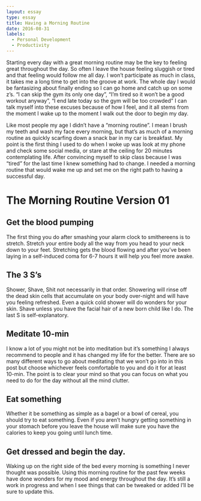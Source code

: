```yaml
---
layout: essay
type: essay
title: Having a Morning Routine
date: 2016-08-31
labels:
  - Personal Development
  - Productivity
---
```


Starting every day with a great morning routine may be the key to feeling great throughout the day. So often I leave the house feeling sluggish or tired and that feeling would follow me all day. I won’t participate as much in class, it takes me a long time to get into the groove at work. The whole day I would be fantasizing about finally ending so I can go home and catch up on some z’s.  “I can skip the gym its only one day”, “I’m tired so it won’t be a good workout anyway”, “I end late today so the gym will be too crowded” I can talk myself into these excuses because of how I feel, and it all stems from the moment I wake up to the moment I walk out the door to begin my day.

Like most people my age I didn’t have a “morning routine”. I mean I brush my teeth and wash my face every morning, but that’s as much of a morning routine as quickly scarfing down a snack bar in my car is breakfast. My point is the first thing I used to do when I woke up was look at my phone and check some social media, or stare at the ceiling for 20 minutes contemplating life. After convincing myself to skip class because I was “tired” for the last time I knew something had to change. I needed a morning routine that would wake me up and set me on the right path to having a successful day.

# The Morning Routine Version 01

## Get the blood pumping
The first thing you do after smashing your alarm clock to smithereens is to stretch. Stretch your entire body all the way from you head to your neck down to your feet. Stretching gets the blood flowing and after you’ve been laying in a self-induced coma for 6-7 hours it will help you feel more awake.

## The 3 S’s
Shower, Shave, Shit not necessarily in that order. Showering will rinse off the dead skin cells that accumulate on your body over-night and will have you feeling refreshed. Even a quick cold shower will do wonders for your skin.  Shave unless you have the facial hair of a new born child like I do. The last S is self-explanatory.

## Meditate 10-min
I know a lot of you might not be into meditation but it’s something I always recommend to people and it has changed my life for the better.  There are so many different ways to go about meditating that we won’t go into in this post but choose whichever feels comfortable to you and do it for at least 10-min. The point is to clear your mind so that you can focus on what you need to do for the day without all the mind clutter.

## Eat something
Whether it be something as simple as a bagel or a bowl of cereal, you should try to eat something. Even if you aren’t hungry getting something in your stomach before you leave the house will make sure you have the calories to keep you going until lunch time.

## Get dressed and begin the day.
Waking up on the right side of the bed every morning is something I never thought was possible. Using this morning routine for the past few weeks have done wonders for my mood and energy throughout the day. It’s still a work in progress and when I see things that can be tweaked or added I’ll be sure to update this.

